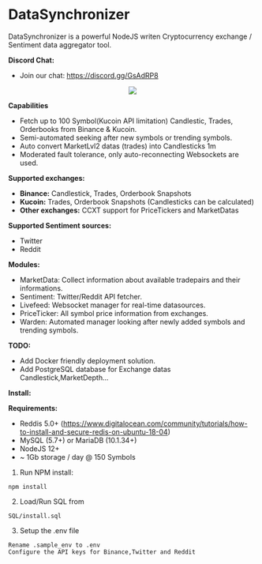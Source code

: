 # DataSynchronizer

DataSynchronizer is a powerful NodeJS writen Cryptocurrency exchange / Sentiment data aggregator tool.

**Discord Chat:**

- Join our chat: https://discord.gg/GsAdRP8

<p align="center">
<img  src="https://raw.githubusercontent.com/stockmlbot/DataSynchronizer/master/Readme/Readmepic.png">
</p>

**Capabilities**

- Fetch up to 100 Symbol(Kucoin API limitation) Candlestic, Trades, Orderbooks from Binance & Kucoin.
- Semi-automated seeking after new symbols or trending symbols.
- Auto convert MarketLvl2 datas (trades) into Candlesticks 1m
- Moderated fault tolerance, only auto-reconnecting Websockets are used.

**Supported exchanges:**

- **Binance:** Candlestick, Trades, Orderbook Snapshots
- **Kucoin:** Trades, Orderbook Snapshots (Candlesticks can be calculated)
- **Other exchanges:** CCXT support for PriceTickers and MarketDatas

**Supported Sentiment sources:**

- Twitter
- Reddit

**Modules:**

- MarketData: Collect information about available tradepairs and their informations.
- Sentiment: Twitter/Reddit API fetcher.
- Livefeed: Websocket manager for real-time datasources.
- PriceTicker: All symbol price information from exchanges.
- Warden: Automated manager looking after newly added symbols and trending symbols.

**TODO:**

- Add Docker friendly deployment solution.
- Add PostgreSQL database for Exchange datas Candlestick,MarketDepth...

**Install:**

**Requirements:**

- Reddis 5.0+ (https://www.digitalocean.com/community/tutorials/how-to-install-and-secure-redis-on-ubuntu-18-04)
- MySQL (5.7+) or MariaDB (10.1.34+)
- NodeJS 12+
- ~ 1Gb storage / day @ 150 Symbols

1. Run NPM install:

```
npm install
```

2. Load/Run SQL from

```
SQL/install.sql
```

3. Setup the .env file

```
Rename .sample_env to .env
Configure the API keys for Binance,Twitter and Reddit
```

